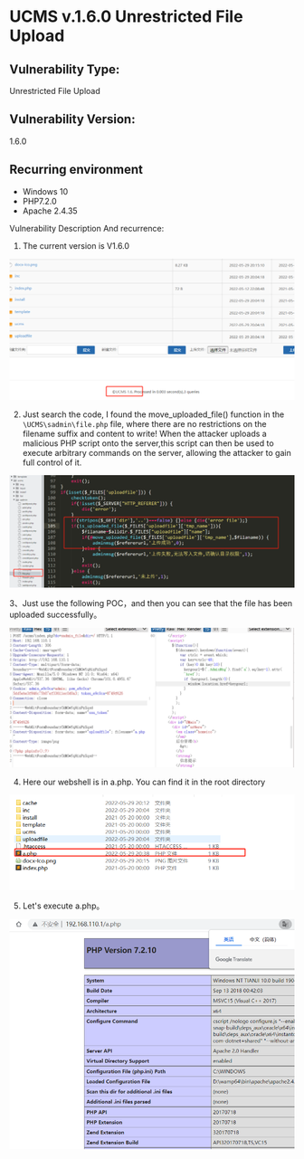 

# UCMS v.1.6.0 Unrestricted File Upload

## Vulnerability Type:

Unrestricted File Upload

## Vulnerability Version:

1.6.0

## Recurring environment

* Windows 10
* PHP7.2.0
* Apache 2.4.35

Vulnerability Description And recurrence:

1. The current version is V1.6.0

![image-20220529204758612](image-20220529204758612.png)

2. Just search the code, I found the move_uploaded_file() function in the `\UCMS\sadmin\file.php` file, where there are no restrictions on the filename suffix and content to write! When the attacker uploads a malicious PHP script onto the server,this script can then be used to execute arbitrary commands on the server, allowing the attacker to gain full control of it.

![image-20220529205153001](image-20220529205153001.png)

3、Just use the following POC，and then you can see that the file has been uploaded successfully。

![image-20220529205323071](image-20220529205323071.png)

4. Here our webshell is in a.php. You can find it in the root directory

![image-20220529205340295](image-20220529205340295.png)

5. Let's execute a.php。

![image-20220529205607553](image-20220529205607553.png)